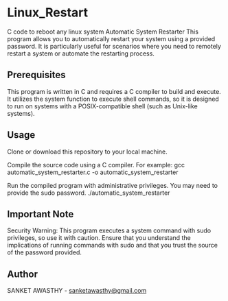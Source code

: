 # Linux_Restart
C code to reboot any linux system
Automatic System Restarter
This program allows you to automatically restart your system using a provided password. It is particularly useful for scenarios where you need to remotely restart a system or automate the restarting process.

## Prerequisites
This program is written in C and requires a C compiler to build and execute.
It utilizes the system function to execute shell commands, so it is designed to run on systems with a POSIX-compatible shell (such as Unix-like systems).
## Usage
Clone or download this repository to your local machine.

Compile the source code using a C compiler. For example:
gcc automatic_system_restarter.c -o automatic_system_restarter

Run the compiled program with administrative privileges. You may need to provide the sudo password.
./automatic_system_restarter

## Important Note
Security Warning: This program executes a system command with sudo privileges, so use it with caution. Ensure that you understand the implications of running commands with sudo and that you trust the source of the password provided.
## Author
SANKET AWASTHY - sanketawasthy@gmail.com
